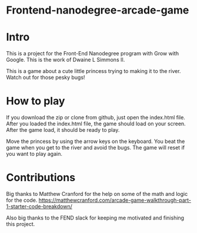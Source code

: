 Frontend-nanodegree-arcade-game
===============================

Intro
=================================
This is a project for the Front-End Nanodegree program with Grow with Google. This is the work of Dwaine L Simmons II. 

This is a game about a cute little princess trying to making it to the river. Watch out for those pesky bugs!


How to play
==================================
If you download the zip or clone from github, just open the index.html file. After you loaded the index.html file, the game should load on your screen. After the game load, it should be ready to play. 

Move the princess by using the arrow keys on the keyboard. You beat the game when you get to the river and avoid the bugs. The game will reset if you want to play again. 

Contributions
===================================
Big thanks to Matthew Cranford for the help on some of the math and logic for the code.
https://matthewcranford.com/arcade-game-walkthrough-part-1-starter-code-breakdown/

Also big thanks to the FEND slack for keeping me motivated and finishing this project.
